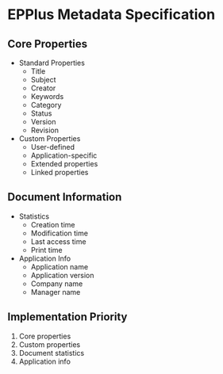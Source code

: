 # EPPlus Metadata Specification

## Core Properties
- Standard Properties
  - Title
  - Subject
  - Creator
  - Keywords
  - Category
  - Status
  - Version
  - Revision
- Custom Properties
  - User-defined
  - Application-specific
  - Extended properties
  - Linked properties

## Document Information
- Statistics
  - Creation time
  - Modification time
  - Last access time
  - Print time
- Application Info
  - Application name
  - Application version
  - Company name
  - Manager name

## Implementation Priority
1. Core properties
2. Custom properties
3. Document statistics
4. Application info